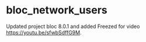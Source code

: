 # bloc_network_users

Updated project bloc 8.0.1 and added Freezed for video https://youtu.be/sfwbSdffG9M.


